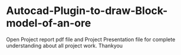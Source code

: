 # Autocad-Plugin-to-draw-Block-model-of-an-ore  
Open Project report pdf file and Project Presentation file for complete understanding about all project work. Thankyou
